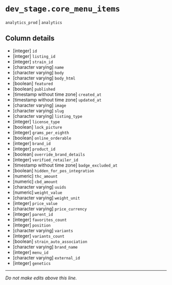 # `dev_stage.core_menu_items`
`analytics_prod` | `analytics`

## Column details
* [integer]   `id`
* [integer]   `listing_id`
* [integer]   `strain_id`
* [character varying] `name`
* [character varying] `body`
* [character varying] `body_html`
* [boolean]   `featured`
* [boolean]   `published`
* [timestamp without time zone] `created_at`
* [timestamp without time zone] `updated_at`
* [character varying] `image`
* [character varying] `slug`
* [character varying] `listing_type`
* [integer]   `license_type`
* [boolean]   `lock_picture`
* [integer]   `grams_per_eighth`
* [boolean]   `online_orderable`
* [integer]   `brand_id`
* [integer]   `product_id`
* [boolean]   `override_brand_details`
* [integer]   `verified_retailer_id`
* [timestamp without time zone] `badge_excluded_at`
* [boolean]   `hidden_for_pos_integration`
* [numeric]   `thc_amount`
* [numeric]   `cbd_amount`
* [character varying] `uuids`
* [numeric]   `weight_value`
* [character varying] `weight_unit`
* [integer]   `price_value`
* [character varying] `price_currency`
* [integer]   `parent_id`
* [integer]   `favorites_count`
* [integer]   `position`
* [character varying] `variants`
* [integer]   `variants_count`
* [boolean]   `strain_auto_association`
* [character varying] `brand_name`
* [integer]   `menu_id`
* [character varying] `external_id`
* [integer]   `genetics`

-------------------------------------------------------------------------------
*Do not make edits above this line.*
